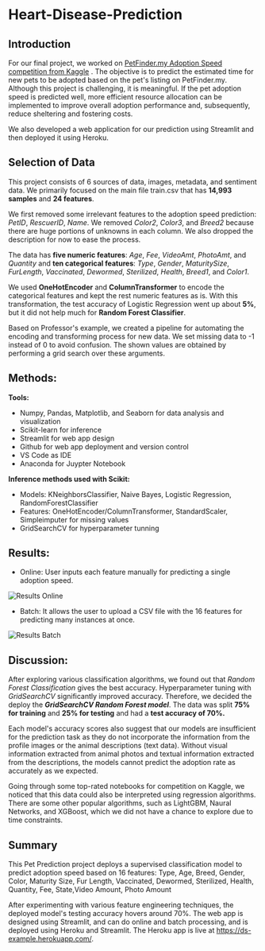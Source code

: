 # Heart-Disease-Prediction

## Introduction

For our final project, we worked on [PetFinder.my Adoption Speed competition from Kaggle](https://www.kaggle.com/c/petfinder-adoption-prediction 'Petfinder.my Adoption Prediction Kaggle') . The objective is to predict the estimated time for new pets to be adopted based on the pet's listing on PetFinder.my. Although this project is challenging, it is meaningful. If the pet adoption speed is predicted well, more efficient resource allocation can be implemented to improve overall adoption performance and, subsequently, reduce sheltering and fostering costs.

We also developed a web application for our prediction using Streamlit and then deployed it using Heroku.

## Selection of Data

This project consists of 6 sources of data, images, metadata, and sentiment data. We primarily focused on the main file train.csv that has **14,993 samples** and **24 features**.

We first removed some irrelevant features to the adoption speed prediction: _PetID_, _RescuerID_, _Name_. We removed _Color2_, _Color3_, and _Breed2_ because there are huge portions of unknowns in each column. We also dropped the description for now to ease the process.

The data has **five numeric features**: _Age_, _Fee_, _VideoAmt_, _PhotoAmt_, and _Quantity_ and **ten categorical features**: _Type_, _Gender_, _MaturitySize_, _FurLength_, _Vaccinated_, _Dewormed_, _Sterilized_, _Health_, _Breed1_, and _Color1_.

We used **OneHotEncoder** and **ColumnTransformer** to encode the categorical features and kept the rest numeric features as is. With this transformation, the test accuracy of Logistic Regression went up about **5%**, but it did not help much for **Random Forest Classifier**.

Based on Professor's example, we created a pipeline for automating the encoding and transforming process for new data. We set missing data to -1 instead of 0 to avoid confusion. The shown values are obtained by performing a grid search over these arguments.

## Methods:

**Tools:**

- Numpy, Pandas, Matplotlib, and Seaborn for data analysis and visualization
- Scikit-learn for inference
- Streamlit for web app design
- Github for web app deployment and version control
- VS Code as IDE
- Anaconda for Juypter Notebook

**Inference methods used with Scikit:**

- Models: KNeighborsClassifier, Naive Bayes, Logistic Regression, RandomForestClassifier
- Features: OneHotEncoder/ColumnTransformer, StandardScaler, Simpleimputer for missing values
- GridSearchCV for hyperparameter tunning

## Results:

- Online: User inputs each feature manually for predicting a single adoption speed.

![Results Online](https://media.giphy.com/media/qW4gkS5kR6WBeqkXAC/giphy.gif 'Online')

- Batch: It allows the user to upload a CSV file with the 16 features for predicting many instances at once.

![Results Batch](https://media.giphy.com/media/GqQXEuahbUNWBz9uZa/giphy.gif 'Batch')

## Discussion:

After exploring various classification algorithms, we found out that _Random Forest Classification_ gives the best accuracy. Hyperparameter tuning with _GridSearchCV_ significantly improved accuracy. Therefore, we decided the deploy the **_GridSearchCV Random Forest model_**. The data was split **75% for training** and **25% for testing** and had a **test accuracy of 70%.**

Each model's accuracy scores also suggest that our models are insufficient for the prediction task as they do not incorporate the information from the profile images or the animal descriptions (text data). Without visual information extracted from animal photos and textual information extracted from the descriptions, the models cannot predict the adoption rate as accurately as we expected.

Going through some top-rated notebooks for competition on Kaggle, we noticed that this data could also be interpreted using regression algorithms. There are some other popular algorithms, such as LightGBM, Naural Networks, and XGBoost, which we did not have a chance to explore due to time constraints.

## Summary

This Pet Prediction project deploys a supervised classification model to predict adoption speed based on 16 features: Type, Age, Breed, Gender, Color, Maturity Size, Fur Length, Vaccinated, Dewormed, Sterilized, Health, Quantity, Fee, State,Video Amount, Photo Amount

After experimenting with various feature engineering techniques, the deployed model's testing accuracy hovers around 70%.
The web app is designed using Streamlit, and can do online and batch processing, and is deployed using Heroku and Streamlit. The Heroku app is live at https://ds-example.herokuapp.com/.
